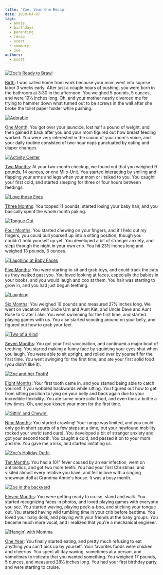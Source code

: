 ```yaml
---
title: 'Zoe: Year One Recap'
date: 2008-04-07
tags:
  - annie
  - birthdays
  - parenting
  - recap
  - scott
  - summary
  - zoe
authors:
  - scott
---
```


[![Zoe's Ready to Brawl](/images/406530633_a7c5a0befe_t.jpg)](http://www.flickr.com/photos/spaceninja/406530633/)

[Birth](/what-it-was-like-for-me/): I was called home from work because your mom went into suprise labor 3 weeks early. After just a couple hours of pushing, you were born in the bathroom at 3:30 in the afternoon. You weighed 5 pounds, 5 ounces, and were 19½ inches long. Oh, and your mother nearly divorced me for trying to hammer down what turned out to be screws in the wall after she broke the toilet paper holder while pushing.

[![Adorable](/images/421808116_640c161c35_t.jpg)](http://www.flickr.com/photos/spaceninja/421808116/)

[One Month](/zoe-one-month/): You got over your jaundice, lost half a pound of weight, and then gained it back after you and your mom figured out how breast feeding worked. You were very interested in the sound of your mom's voice, and your daily routine consisted of two-hour naps punctuated by eating and diaper changes.

[![Activity Center](/images/472126047_0fd5a28fd8_t.jpg)](http://www.flickr.com/photos/spaceninja/472126047/)

[Two Months](/zoe-two-months/): At your two-month checkup, we found out that you weighed 9 pounds, 14 ounces, or one Milo-Unit. You started interacting by smiling and flapping your arms and legs when your mom or I talked to you. You caught your first cold, and started sleeping for three or four hours between feedings.

[![Love those Eyes](/images/521114567_ab2781f0e8_t.jpg)](http://www.flickr.com/photos/spaceninja/521114567/)

[Three Months](/zoe-three-months/): You topped 11 pounds, started losing your baby hair, and you basically spent the whole month puking.

[![Tongue Out](/images/573954101_b62d3fe449_t.jpg)](http://www.flickr.com/photos/spaceninja/573954101/)

[Four Months](/zoe-four-months/): You started chewing on your fingers, and if I held out my fingers, you could pull yourself up into a sitting position, though you couldn't hold yourself up yet. You developed a bit of stranger anxiety, and slept through the night in your own crib. You hit 23½ inches long and weighed 13 pounds, 6 ounces.

[![Laughing at Baby Faces](/images/873519017_79ce7a9c4a_t.jpg)](http://www.flickr.com/photos/spaceninja/873519017/)

[Five Months](/zoe-five-months/): You were starting to sit and grab toys, and could track the cats as they walked past you. You loved looking at faces, especially the babies in your books, and you would laugh and coo at them. You hair was starting to grow in, and you had just begun teething.

[![Laughing](/images/1188873500_b3381a6d98_t.jpg)](http://www.flickr.com/photos/spaceninja/1188873500/)

[Six Months](/zoe-six-months/): You weighed 16 pounds and measured 27½ inches long. We went on vacation with Uncle Urn and Aunt Kat, and Uncle Dave and Aunt Rose to Crater Lake. You went swimming for the first time, and started playing games with us. You also started scooting around on your belly, and figured out how to grab your feet.

[![Two of a Kind](/images/1431823652_ba29db3724_t.jpg)](http://www.flickr.com/photos/spaceninja/1431823652/)

[Seven Months](/zoe-seven-months/): You got your first vaccination, and continued a major bout of teething. You started making a funny face by squinting your eyes shut when you laugh. You were able to sit upright, and rolled over by yourself for the first time. You went swinging for the first time, and ate your first solid food (you didn't like it).

[![Zoe and her Tooth!](/images/1802047403_bc297ae4cf_t.jpg)](http://www.flickr.com/photos/spaceninja/1802047403/)

[Eight Months](/zoe-eight-months/): Your first tooth came in, and you started being able to catch yourself if you wobbled backwards while sitting. You figured out how to get from sitting position to lying on your belly and back again due to your incredible flexibility. You ate some more solid food, and even took a bottle a few times. Oh, and you kissed your mom for the first time.

[![Sittin' and Chewin'](/images/2068202898_349e04f1bc_t.jpg)](http://www.flickr.com/photos/spaceninja/2068202898/)

[Nine Months](/zoe-nine-months/): You started crawling! Your range was limited, and you could only go in short spurts of a few steps at a time, but your newfound mobility rocked your world (and ours). You developed a bit of stranger anxiety and got your second tooth. You caught a cold, and passed it on to your mom and me. You gave me a kiss, and started imitating us.

[![Zoe's Holiday Outfit](/images/2191274959_517a9a8367_t.jpg)](http://www.flickr.com/photos/spaceninja/2191274959/)

[Ten Months](/zoe-ten-months/): You had a 101° fever caused by an ear infection, went on antibiotics, and got two more teeth. You had your first Christmas, and visited almost every relative you have, and fell in love with a singing snowman doll at Grandma Annie's house. It was a busy month.

[![Zoe in the backyard](/images/2192079862_176b9052e0_t.jpg)](http://www.flickr.com/photos/spaceninja/2192079862/)

[Eleven Months](/zoe-eleven-months/): You were getting ready to cruise, stand and walk. You started recognizing faces in photos, and loved playing games with everyone you see. You started waving, playing peek-a-boo, and sticking your tongue out. You started having wild tumbling time in your crib before bedtime. You loved your baby dolls, and playing with your friends at the baby groups. You became much more vocal, and I realized that you're a mechanical engineer.

[![Hangin' with Momma](/images/2326391396_b67088aca2_t.jpg)](http://www.flickr.com/photos/spaceninja/2326391396/)

[One Year](/zoe-one-year/): You finally started eating, and pretty much refusing to eat anything you can't pick up by yourself. Your favorites foods were chicken and cheerios. You spent all day waving, sometimes at a person, and sometimes to indicate that you wanted something. You weighed 17 pounds, 5 ounces, and measured 28½ inches long. You had your first birthday party, and were starting to cruise.
